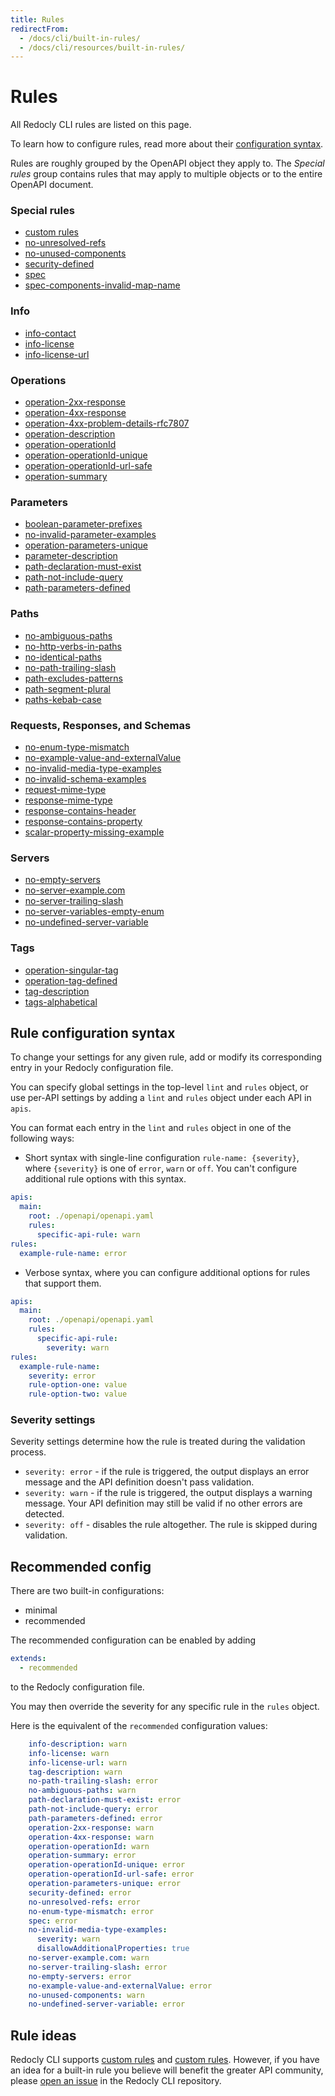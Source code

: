 ```yaml
---
title: Rules
redirectFrom:
  - /docs/cli/built-in-rules/
  - /docs/cli/resources/built-in-rules/
---
```


# Rules

All Redocly CLI rules are listed on this page.

To learn how to configure rules, read more about their [configuration syntax](#rule-configuration-syntax).

Rules are roughly grouped by the OpenAPI object they apply to.
The *Special rules* group contains rules that may apply to multiple objects or to the entire OpenAPI document.

### Special rules

- [custom rules](./rules/custom-rules.md)
- [no-unresolved-refs](./rules/no-unresolved-refs.md)
- [no-unused-components](./rules/no-unused-components.md)
- [security-defined](./rules/security-defined.md)
- [spec](./rules/spec.md)
- [spec-components-invalid-map-name](./rules/spec-components-invalid-map-name.md)

### Info

- [info-contact](./rules/info-contact.md)
- [info-license](./rules/info-license.md)
- [info-license-url](./rules/info-license-url.md)

### Operations

- [operation-2xx-response](./rules/operation-2xx-response.md)
- [operation-4xx-response](./rules/operation-4xx-response.md)
- [operation-4xx-problem-details-rfc7807](./rules/operation-4xx-problem-details-rfc7807.md)
- [operation-description](./rules/operation-description.md)
- [operation-operationId](./rules/operation-operationId.md)
- [operation-operationId-unique](./rules/operation-operationId-unique.md)
- [operation-operationId-url-safe](./rules/operation-operationId-url-safe.md)
- [operation-summary](./rules/operation-summary.md)

### Parameters

- [boolean-parameter-prefixes](./rules/boolean-parameter-prefixes.md)
- [no-invalid-parameter-examples](./rules/no-invalid-parameter-examples.md)
- [operation-parameters-unique](./rules/operation-parameters-unique.md)
- [parameter-description](./rules/parameter-description.md)
- [path-declaration-must-exist](./rules/path-declaration-must-exist.md)
- [path-not-include-query](./rules/path-not-include-query.md)
- [path-parameters-defined](./rules/path-parameters-defined.md)

### Paths

- [no-ambiguous-paths](./rules/no-ambiguous-paths.md)
- [no-http-verbs-in-paths](./rules/no-http-verbs-in-paths.md)
- [no-identical-paths](./rules/no-identical-paths.md)
- [no-path-trailing-slash](./rules/no-path-trailing-slash.md)
- [path-excludes-patterns](./rules/path-excludes-patterns.md)
- [path-segment-plural](./rules/path-segment-plural.md)
- [paths-kebab-case](./rules/paths-kebab-case.md)

### Requests, Responses, and Schemas

- [no-enum-type-mismatch](./rules/no-enum-type-mismatch.md)
- [no-example-value-and-externalValue](./rules/no-example-value-and-externalValue.md)
- [no-invalid-media-type-examples](./rules/no-invalid-media-type-examples.md)
- [no-invalid-schema-examples](./rules/no-invalid-schema-examples.md)
- [request-mime-type](./rules/request-mime-type.md)
- [response-mime-type](./rules/response-mime-type.md)
- [response-contains-header](./rules/response-contains-header.md)
- [response-contains-property](./rules/response-contains-property.md)
- [scalar-property-missing-example](./rules/scalar-property-missing-example.md)

### Servers

- [no-empty-servers](./rules/no-empty-servers.md)
- [no-server-example.com](./rules/no-server-example-com.md)
- [no-server-trailing-slash](./rules/no-server-trailing-slash.md)
- [no-server-variables-empty-enum](./rules/no-server-variables-empty-enum.md)
- [no-undefined-server-variable](./rules/no-undefined-server-variable.md)

### Tags

- [operation-singular-tag](./rules/operation-singular-tag.md)
- [operation-tag-defined](./rules/operation-tag-defined.md)
- [tag-description](./rules/tag-description.md)
- [tags-alphabetical](./rules/tags-alphabetical.md)


## Rule configuration syntax

To change your settings for any given rule, add or modify its corresponding entry in your Redocly configuration file.

You can specify global settings in the top-level `lint` and `rules` object, or use per-API settings by adding a `lint` and `rules` object under each API in `apis`.

You can format each entry in the `lint` and `rules` object in one of the following ways:

- Short syntax with single-line configuration `rule-name: {severity}`, where `{severity}` is one of `error`, `warn` or `off`. You can't configure additional rule options with this syntax.

```yaml
apis:
  main:
    root: ./openapi/openapi.yaml
    rules:
      specific-api-rule: warn
rules:
  example-rule-name: error
```

- Verbose syntax, where you can configure additional options for rules that support them.

```yaml
apis:
  main:
    root: ./openapi/openapi.yaml
    rules:
      specific-api-rule:
        severity: warn
rules:
  example-rule-name:
    severity: error
    rule-option-one: value
    rule-option-two: value
```

### Severity settings

Severity settings determine how the rule is treated during the validation process.

- `severity: error` - if the rule is triggered, the output displays an error message and the API definition doesn't pass validation.
- `severity: warn` - if the rule is triggered, the output displays a warning message. Your API definition may still be valid if no other errors are detected.
- `severity: off` - disables the rule altogether. The rule is skipped during validation.

## Recommended config


There are two built-in configurations:

- minimal
- recommended

The recommended configuration can be enabled by adding

```yaml
extends:
  - recommended
```

to the Redocly configuration file.

You may then override the severity for any specific rule in the `rules` object.

Here is the equivalent of the `recommended` configuration values:

```yaml
    info-description: warn
    info-license: warn
    info-license-url: warn
    tag-description: warn
    no-path-trailing-slash: error
    no-ambiguous-paths: warn
    path-declaration-must-exist: error
    path-not-include-query: error
    path-parameters-defined: error
    operation-2xx-response: warn
    operation-4xx-response: warn
    operation-operationId: warn
    operation-summary: error
    operation-operationId-unique: error
    operation-operationId-url-safe: error
    operation-parameters-unique: error
    security-defined: error
    no-unresolved-refs: error
    no-enum-type-mismatch: error
    spec: error
    no-invalid-media-type-examples:
      severity: warn
      disallowAdditionalProperties: true
    no-server-example.com: warn
    no-server-trailing-slash: error
    no-empty-servers: error
    no-example-value-and-externalValue: error
    no-unused-components: warn
    no-undefined-server-variable: error
```

## Rule ideas

Redocly CLI supports [custom rules](./rules/custom-rules.md) and [custom rules](./resources/custom-plugins.md).
However, if you have an idea for a built-in rule you believe will benefit the greater API community, please [open an issue](https://github.com/Redocly/redocly-cli/issues/new) in the Redocly CLI repository.
